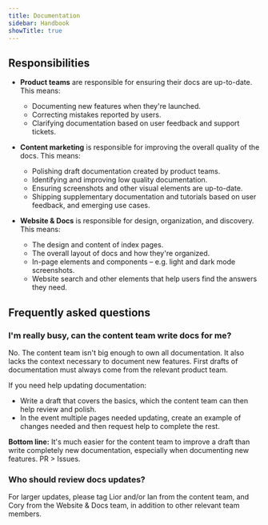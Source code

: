 ```yaml
---
title: Documentation
sidebar: Handbook
showTitle: true
---
```


## Responsibilities

- **Product teams** are responsible for ensuring their docs are up-to-date. This means:
  - Documenting new features when they're launched.
  - Correcting mistakes reported by users.
  - Clarifying documentation based on user feedback and support tickets.

- **Content marketing** is responsible for improving the overall quality of the docs. This means:
  - Polishing draft documentation created by product teams.
  - Identifying and improving low quality documentation.
   - Ensuring screenshots and other visual elements are up-to-date.
  - Shipping supplementary documentation and tutorials based on user feedback, and emerging use cases.

- **Website & Docs** is responsible for design, organization, and discovery. This means:
  - The design and content of index pages.
  - The overall layout of docs and how they're organized.
  - In-page elements and components – e.g. light and dark mode screenshots.
  - Website search and other elements that help users find the answers they need.

## Frequently asked questions

### I'm really busy, can the content team write docs for me?

No. The content team isn't big enough to own all documentation. It also lacks the context necessary to document new features. First drafts of documentation must always come from the relevant product team.

If you need help updating documentation:

- Write a draft that covers the basics, which the content team can then help review and polish.
- In the event multiple pages needed updating, create an example of changes needed and then request help to complete the rest.

**Bottom line:** It's much easier for the content team to improve a draft than write completely new documentation, especially when documenting new features. PR > Issues.

### Who should review docs updates?

For larger updates, please tag Lior and/or Ian from the content team, and Cory from the Website & Docs team, in addition to other relevant team members.

